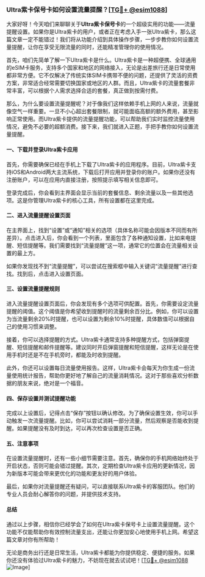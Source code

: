 ### Ultra紫卡保号卡如何设置流量提醒？[[TG💪+ @esim1088](https://t.me/s/esim1088)]

大家好呀！今天咱们来聊聊关于**Ultra紫卡保号卡**的一个超级实用的功能——流量提醒设置。如果你是Ultra紫卡的用户，或者正在考虑入手一张Ultra紫卡，那么这篇文章一定不能错过！我们将从功能介绍到具体操作步骤，一步步教你如何设置流量提醒，让你在享受无限流量的同时，还能精准管理你的使用情况。

首先，咱们先简单了解一下Ultra紫卡是什么。Ultra紫卡是一种超便携、全球通用的eSIM卡服务，支持多个国家和地区的网络接入，无论是出差旅行还是日常使用都非常方便。它不仅解决了传统实体SIM卡携带不便的问题，还提供了灵活的资费方案，非常适合经常需要切换国家或地区的人群。而且，Ultra紫卡的流量套餐非常丰富，可以根据个人需求选择合适的套餐，真正做到按需付费。

那么，为什么要设置流量提醒呢？对于像我们这样依赖手机上网的人来说，流量就像空气一样重要。一旦不小心超出套餐限制，就可能面临高额的额外费用，甚至影响正常使用。而Ultra紫卡提供的流量提醒功能，可以帮助我们实时监控流量使用情况，避免不必要的超额消费。接下来，我们就进入正题，手把手教你如何设置流量提醒。

#### 一、下载并登录Ultra紫卡应用

首先，你需要确保已经在手机上下载了Ultra紫卡的应用程序。目前，Ultra紫卡支持iOS和Android两大主流系统，下载后打开应用并登录你的账户。如果你还没有注册账户，可以在应用内直接注册，按照提示填写相关信息即可。

登录完成后，你会看到主界面会显示当前的套餐信息、剩余流量以及一些其他选项。这是你管理Ultra紫卡的核心工具，所有设置都在这里完成。

#### 二、进入流量提醒设置页面

在主界面上，找到“设置”或“通知”相关的选项（具体名称可能会因版本不同而有所差异）。点击进入后，你会看到一个列表，里面包含了各种通知设置，比如来电提醒、短信提醒等。我们需要找到“流量提醒”这一项，通常它的位置会在流量相关设置的最上方。

如果你发现找不到“流量提醒”，可以尝试在搜索框中输入关键词“流量提醒”进行查找。找到后，点击进入设置页面。

#### 三、设置流量提醒规则

进入流量提醒设置页面后，你会发现有多个选项可供配置。首先，你需要设定流量提醒的阈值。这个阈值是你希望收到提醒时的流量剩余百分比。例如，你可以设置为当流量剩余20%时提醒，也可以设置为剩余10%时提醒，具体数值可以根据自己的使用习惯来调整。

接着，你可以选择提醒的方式。Ultra紫卡通常支持多种提醒方式，包括弹窗提醒、短信提醒和邮件提醒等。建议同时开启弹窗提醒和短信提醒，这样无论是在使用手机时还是不在手机旁时，都能及时收到提醒。

此外，你还可以设置每日流量使用报告。这样，Ultra紫卡会每天为你生成一份流量使用统计报告，帮助你更好地了解自己的流量消耗情况。这对于那些喜欢分析数据的朋友来说，绝对是一个福音。

#### 四、保存设置并测试提醒功能

完成以上设置后，记得点击“保存”按钮以确认修改。为了确保设置生效，你可以手动触发一次流量提醒。比如，你可以尝试消耗一部分流量，然后观察是否能收到提醒。如果提醒没有及时到达，可以再次检查设置是否正确。

#### 五、注意事项

在设置流量提醒时，还有一些小细节需要注意。首先，确保你的手机网络始终处于开启状态，否则可能会错过提醒。其次，定期检查Ultra紫卡应用的更新情况，因为新版本可能会带来更优化的功能和更友好的用户体验。

最后，如果你对流量提醒还有疑问，可以直接联系Ultra紫卡的客服团队。他们的专业人员会耐心解答你的问题，并提供技术支持。

#### 总结

通过以上步骤，相信你已经学会了如何在Ultra紫卡保号卡上设置流量提醒。这个功能不仅能帮助你有效控制流量支出，还能让你更加安心地使用手机上网。希望这篇文章对你有所帮助！

无论是商务出行还是日常生活，Ultra紫卡都能为你提供稳定、便捷的服务。如果你还没有体验过Ultra紫卡的魅力，不妨现在就去试试吧！[[TG💪+ @esim1088](https://t.me/s/esim1088) ![Image](https://i.postimg.cc/4NQfJmqS/Snipaste-2025-05-13-00-14-12.png)]